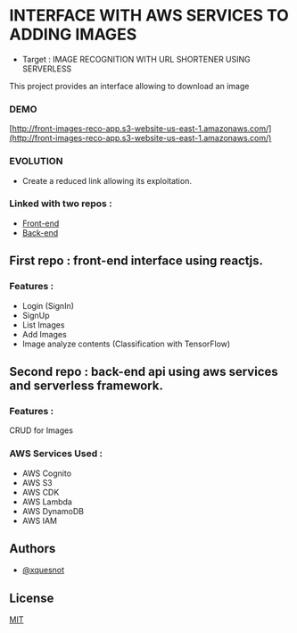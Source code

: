 # INTERFACE WITH AWS SERVICES TO ADDING IMAGES

- Target : IMAGE RECOGNITION WITH URL SHORTENER USING SERVERLESS

This project provides an interface allowing to download an image 
### DEMO

[http://front-images-reco-app.s3-website-us-east-1.amazonaws.com/](http://front-images-reco-app.s3-website-us-east-1.amazonaws.com/)

### EVOLUTION
- Create a reduced link allowing its exploitation.

### Linked with two repos :
- [Front-end](https://github.com/xquesnot/front-end-img-reco-url-shortner)
- [Back-end](https://github.com/xquesnot/back-end-img-reco-url-shortner)

## First repo : front-end interface using reactjs.

### Features :
- Login (SignIn)
- SignUp
- List Images
- Add Images
- Image analyze contents (Classification with TensorFlow) 

## Second repo : back-end api using aws services and serverless framework.

### Features :
CRUD for Images 

### AWS Services Used :
- AWS Cognito
- AWS S3
- AWS CDK
- AWS Lambda
- AWS DynamoDB
- AWS IAM

## Authors

- [@xquesnot](https://github.com/xquesnot)


## License

[MIT](https://choosealicense.com/licenses/mit/)

